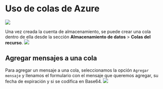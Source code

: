 # Uso de colas de Azure
![](https://akncus.blob.core.windows.net/git/8/K_007.jpg)

Una vez creada la cuenta de almacenamiento, se puede crear una cola dentro de ella desde la sección **Almacenamiento de datos** > **Colas del recurso**.
![](https://akncus.blob.core.windows.net/git/8/K_005.jpg)

## Agregar mensajes a una cola
Para agregar un mensaje a una cola, seleccionamos la opción ```Agregar mensaje``` y llenamos el formulario con el mensaje que queremos agregar, su fecha de expiración y si se codifica en Base64.
![](https://akncus.blob.core.windows.net/git/8/K_006.jpg)

